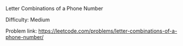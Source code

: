  Letter Combinations of a Phone Number

Difficulty: Medium   

Problem link: https://leetcode.com/problems/letter-combinations-of-a-phone-number/